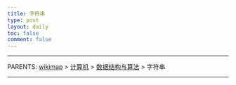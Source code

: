 ```yaml
---
title: 字符串
type: post
layout: daily
toc: false
comment: false
---
```

---
PARENTS: [wikimap](/gknows/wikimap) > [计算机](/gknows/计算机) > [数据结构与算法](/gknows/数据结构与算法) > 字符串

---
